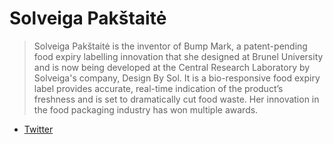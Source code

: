 # Solveiga Pakštaitė

> Solveiga Pakštaitė is the inventor of Bump Mark, a patent-pending food expiry labelling innovation that she designed at Brunel University and is now being developed at the Central Research Laboratory by Solveiga's company, Design By Sol. It is a bio-responsive food expiry label provides accurate, real-time indication of the product’s freshness and is set to dramatically cut food waste. Her innovation in the food packaging industry has won multiple awards.

* [Twitter](https://twitter.com/Design_By_Sol)
